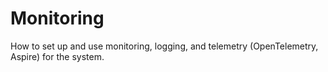 # Monitoring

How to set up and use monitoring, logging, and telemetry (OpenTelemetry, Aspire) for the system.

